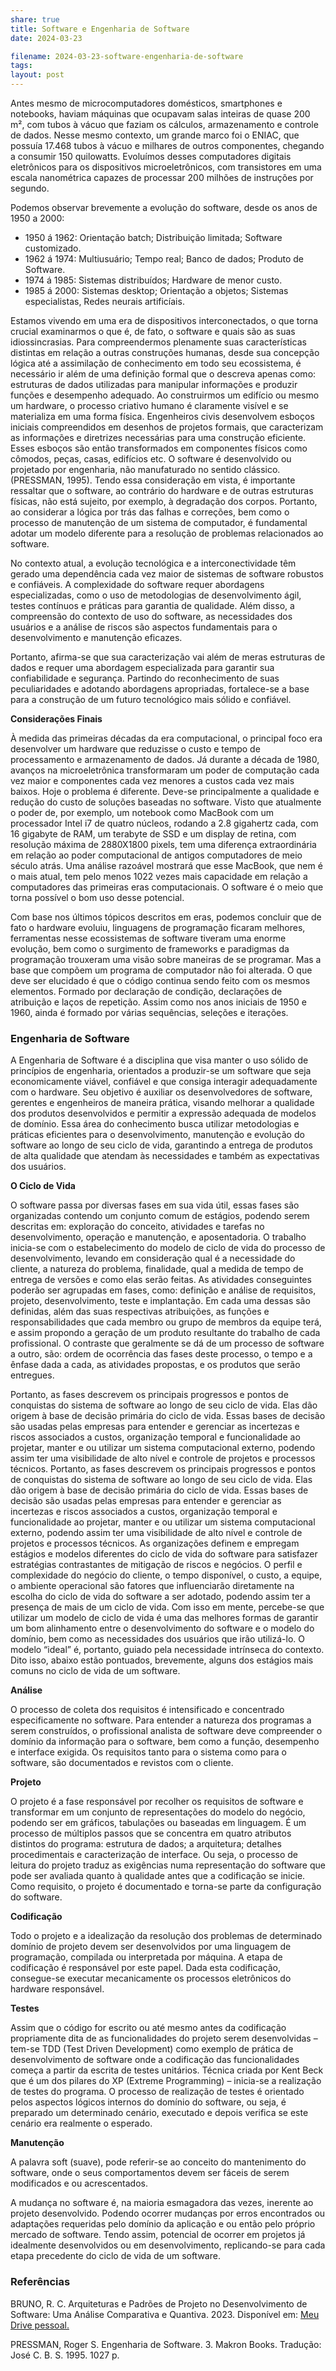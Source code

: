 ```yaml
---
share: true
title: Software e Engenharia de Software
date: 2024-03-23

filename: 2024-03-23-software-engenharia-de-software
tags: 
layout: post
---
```


Antes mesmo de microcomputadores domésticos, smartphones e notebooks, haviam máquinas que ocupavam salas inteiras de quase 200 m², com tubos à vácuo que faziam os cálculos, armazenamento e controle de dados. Nesse mesmo contexto, um grande marco foi o ENIAC, que possuía 17.468 tubos à vácuo e milhares de outros componentes, chegando a consumir 150 quilowatts. Evoluímos desses computadores digitais eletrônicos para os dispositivos microeletrônicos, com transistores em uma escala nanométrica capazes de processar 200 milhões de instruções por segundo. 

Podemos observar brevemente a evolução do software, desde os anos de 1950 a 2000:
  - 1950 á 1962: Orientação batch; Distribuição limitada; Software customizado.
  - 1962 á 1974: Multiusuário; Tempo real; Banco de dados; Produto de Software.
  - 1974 á 1985: Sistemas distribuídos; Hardware de menor custo.
  - 1985 á 2000: Sistemas desktop; Orientação a objetos; Sistemas especialistas, Redes neurais artificíais.

Estamos vivendo em uma era de dispositivos interconectados, o que torna crucial examinarmos o que é, de fato, o software e quais são as suas idiossincrasias. Para compreendermos plenamente suas características distintas em relação a outras construções humanas, desde sua concepção lógica até a assimilação de conhecimento em todo seu ecossistema, é necessário ir além de uma definição formal que o descreva apenas como: estruturas de dados utilizadas para manipular informações e produzir funções e desempenho adequado.
Ao construirmos um edifício ou mesmo um hardware, o processo criativo humano é claramente visível e se materializa em uma forma física. Engenheiros civis desenvolvem esboços iniciais compreendidos em desenhos de projetos formais, que caracterizam as informações e diretrizes necessárias para uma construção eficiente. Esses esboços são então transformados em componentes físicos como cômodos, peças, casas, edifícios etc.
O software é desenvolvido ou projetado por engenharia, não manufaturado no sentido clássico. (PRESSMAN, 1995). Tendo essa consideração em vista, é importante ressaltar que o software, ao contrário do hardware e de outras estruturas físicas, não está sujeito, por exemplo, à degradação dos corpos. Portanto, ao considerar a lógica por trás das falhas e correções, bem como o processo de manutenção de um sistema de computador, é fundamental adotar um modelo diferente para a resolução de problemas relacionados ao software.

No contexto atual, a evolução tecnológica e a interconectividade têm gerado uma dependência cada vez maior de sistemas de software robustos e confiáveis. A complexidade do software requer abordagens especializadas, como o uso de metodologias de desenvolvimento ágil, testes contínuos e práticas para garantia de qualidade. Além disso, a compreensão do contexto de uso do software, as necessidades dos usuários e a análise de riscos são aspectos fundamentais para o desenvolvimento e manutenção eficazes.

Portanto, afirma-se que sua caracterização vai além de meras estruturas de dados e requer uma abordagem especializada para garantir sua confiabilidade e segurança. Partindo do reconhecimento de suas peculiaridades e adotando abordagens apropriadas, fortalece-se a base para a construção de um futuro tecnológico mais sólido e confiável.


**Considerações Finais**

À medida das primeiras décadas da era computacional, o principal foco era desenvolver um hardware que reduzisse o custo e tempo de processamento e armazenamento de dados. Já durante a década de 1980, avanços na microeletrônica transformaram um poder de computação cada vez maior e componentes cada vez menores a custos cada vez mais baixos. Hoje o problema é diferente. Deve-se principalmente a qualidade e redução do custo de soluções baseadas no software. Visto que atualmente o poder de, por exemplo, um notebook como MacBook com um processador Intel i7 de quatro núcleos, rodando a 2.8 gigahertz cada, com 16 gigabyte de RAM, um terabyte de SSD e um display de retina, com resolução máxima de 2880X1800 pixels, tem uma diferença extraordinária em relação ao poder computacional de antigos computadores de meio século atrás. Uma análise razoável mostrará que esse MacBook, que nem é o mais atual, tem pelo menos 1022 vezes mais capacidade em relação a computadores das primeiras eras computacionais. O software é o meio que torna possível o bom uso desse potencial.

Com base nos últimos tópicos descritos em eras, podemos concluir que de fato o hardware evoluiu, linguagens de programação ficaram melhores, ferramentas nesse ecossistemas de software tiveram uma enorme evolução, bem como o surgimento de frameworks e paradigmas da programação trouxeram uma visão sobre maneiras de se programar. Mas a base que compõem um programa de computador não foi alterada. O que deve ser elucidado é que o código continua sendo feito com os mesmos elementos. Formado por declaração de condição, declarações de atribuição e laços de repetição. Assim como nos anos iniciais de 1950 e 1960, ainda é formado por várias sequências, seleções e iterações.

### Engenharia de Software 

A Engenharia de Software é a disciplina que visa manter o uso sólido de princípios de engenharia, orientados a produzir-se um software que seja economicamente viável, confiável e que consiga interagir adequadamente com o hardware. Seu objetivo é auxiliar os desenvolvedores de software, gerentes e engenheiros de maneira prática, visando melhorar a qualidade dos produtos desenvolvidos e permitir a expressão adequada de modelos de domínio. Essa área do conhecimento busca utilizar metodologias e práticas eficientes para o desenvolvimento, manutenção e evolução do software ao longo de seu ciclo de vida, garantindo a entrega de produtos de alta qualidade que atendam às necessidades e também as expectativas dos usuários.

**O Ciclo de Vida**

O software passa por diversas fases em sua vida útil, essas fases são organizadas contendo um
conjunto comum de estágios, podendo serem descritas em: exploração do conceito, atividades
e tarefas no desenvolvimento, operação e manutenção, e aposentadoria.
O trabalho inicia-se com o estabelecimento do modelo de ciclo de vida do processo de
desenvolvimento, levando em consideração qual é a necessidade do cliente, a natureza do
problema, finalidade, qual a medida de tempo de entrega de versões e como elas serão feitas.
As atividades conseguintes poderão ser agrupadas em fases, como: definição e análise de requisitos, projeto, desenvolvimento, teste e implantação. Em cada uma dessas são definidas,
além das suas respectivas atribuições, as funções e responsabilidades que cada membro ou
grupo de membros da equipe terá, e assim propondo a geração de um produto resultante do
trabalho de cada profissional.
O contraste que geralmente se dá de um processo de software a outro, são: ordem de
ocorrência das fases deste processo, o tempo e a ênfase dada a cada, as atividades propostas, e
os produtos que serão entregues.

Portanto, as fases descrevem os principais progressos e pontos de conquistas do sistema de
software ao longo de seu ciclo de vida. Elas dão origem à base de decisão primária do ciclo de
vida. Essas bases de decisão são usadas pelas empresas para entender e gerenciar as incertezas
e riscos associados a custos, organização temporal e funcionalidade ao projetar, manter e ou
utilizar um sistema computacional externo, podendo assim ter uma visibilidade de alto nível e
controle de projetos e processos técnicos.
Portanto, as fases descrevem os principais progressos e pontos de conquistas do sistema de
software ao longo de seu ciclo de vida. Elas dão origem à base de decisão primária do ciclo de
vida. Essas bases de decisão são usadas pelas empresas para entender e gerenciar as incertezas
e riscos associados a custos, organização temporal e funcionalidade ao projetar, manter e ou
utilizar um sistema computacional externo, podendo assim ter uma visibilidade de alto nível e
controle de projetos e processos técnicos.
As organizações definem e empregam estágios e modelos diferentes do ciclo de vida do
software para satisfazer estratégias contrastantes de mitigação de riscos e negócios. O perfil e
complexidade do negócio do cliente, o tempo disponível, o custo, a equipe, o ambiente
operacional são fatores que influenciarão diretamente na escolha do ciclo de vida do software
a ser adotado, podendo assim ter a presença de mais de um ciclo de vida.
Com isso em mente, percebe-se que utilizar um modelo de ciclo de vida é uma das melhores
formas de garantir um bom alinhamento entre o desenvolvimento do software e o modelo do
domínio, bem como as necessidades dos usuários que irão utilizá-lo. O modelo “ideal” é,
portanto, guiado pela necessidade intrínseca do contexto.
Dito isso, abaixo estão pontuados, brevemente, alguns dos estágios mais comuns no ciclo de
vida de um software.


**Análise**

O processo de coleta dos requisitos é intensificado e concentrado especificamente no
software. Para entender a natureza dos programas a serem construídos, o profissional analista
de software deve compreender o domínio da informação para o software, bem como a função,
desempenho e interface exigida. Os requisitos tanto para o sistema como para o software, são
documentados e revistos com o cliente.


**Projeto**

O projeto é a fase responsável por recolher os requisitos de software e transformar em um
conjunto de representações do modelo do negócio, podendo ser em gráficos, tabulações ou
baseadas em linguagem. É um processo de múltiplos passos que se concentra em quatro
atributos distintos do programa: estrutura de dados; a arquitetura; detalhes procedimentais e
caracterização de interface. Ou seja, o processo de leitura do projeto traduz as exigências
numa representação do software que pode ser avaliada quanto à qualidade antes que a
codificação se inicie. Como requisito, o projeto é documentado e torna-se parte da
configuração do software.


**Codificação**

Todo o projeto e a idealização da resolução dos problemas de determinado domínio de projeto
devem ser desenvolvidos por uma linguagem de programação, compilada ou interpretada por
máquina. A etapa de codificação é responsável por este papel. Dada esta codificação,
consegue-se executar mecanicamente os processos eletrônicos do hardware responsável.


**Testes**

Assim que o código for escrito ou até mesmo antes da codificação propriamente dita de as
funcionalidades do projeto serem desenvolvidas – tem-se TDD (Test Driven Development)
como exemplo de prática de desenvolvimento de software onde a codificação das
funcionalidades começa a partir da escrita de testes unitários. Técnica criada por Kent Beck
que é um dos pilares do XP (Extreme Programming) – inicia-se a realização de testes do
programa. O processo de realização de testes é orientado pelos aspectos lógicos internos do
domínio do software, ou seja, é preparado um determinado cenário, executado e depois
verifica se este cenário era realmente o esperado.


**Manutenção**

A palavra soft (suave), pode referir-se ao conceito do mantenimento do software, onde o seus
comportamentos devem ser fáceis de serem modificados e ou acrescentados.

A mudança no software é, na maioria esmagadora das vezes, inerente ao projeto
desenvolvido. Podendo ocorrer mudanças por erros encontrados ou adaptações requeridas
pelo domínio da aplicação e ou então pelo próprio mercado de software. Tendo assim,
potencial de ocorrer em projetos já idealmente desenvolvidos ou em desenvolvimento,
replicando-se para cada etapa precedente do ciclo de vida de um software.


### Referências

BRUNO, R. C. Arquiteturas e Padrões de Projeto no Desenvolvimento de Software: Uma Análise Comparativa e Quantiva. 2023. Disponível em: [Meu Drive pessoal.](https://drive.google.com/file/d/1BBEyQYH-4xGppTguzkogAvD6wqnp-1JJ/view?usp=sharing)

PRESSMAN, Roger S. Engenharia de Software. 3. Makron Books. Tradução: José C. B. S. 1995. 1027 p.